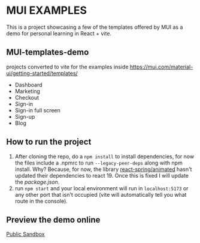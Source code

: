 # MUI EXAMPLES

This is a project showcasing a few of the templates offered by MUI as a demo for personal learning in React + vite.

## MUI-templates-demo

projects converted to vite for the examples inside <https://mui.com/material-ui/getting-started/templates/>

- Dashboard
- Marketing
- Checkout
- Sign-in
- Sign-in full screen
- Sign-up
- Blog

## How to run the project

1. After cloning the repo, do a `npm install` to install dependencies, for now the files include a .npmrc to run `--legacy-peer-deps` along with npm install. Why? Because, for now, the library [react-spring/animated](https://www.npmjs.com/package/@react-spring/animated)
   hasn't updated their dependencies to react 19.
   Once this is fixed I will update the _package.json_.
2. run `npm start` and your local environment will run in `localhost:5173` or any other port that isn't occupied (vite will automatically tell you what route in the console).

## Preview the demo online

[Public Sandbox](https://codesandbox.io/p/sandbox/github/Latroxz/MUI-templates-demo)
